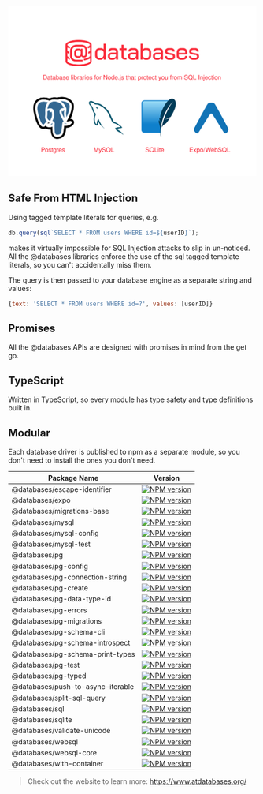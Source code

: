 <div align="center">
  <a href="https://www.atdatabases.org/">
    <img alt="@databases - SQL Libraries for Node.js that protect you from SQL Injection with support for Postgres, MySQL, SQLite and Expo/WebSQL" src="logo/README.svg">
  </a>
</div>

## Safe From HTML Injection

Using tagged template literals for queries, e.g.

```ts
db.query(sql`SELECT * FROM users WHERE id=${userID}`);
```

makes it virtually impossible for SQL Injection attacks to slip in un-noticed. All the @databases libraries enforce the use of the sql tagged template literals, so you can't accidentally miss them.

The query is then passed to your database engine as a separate string and values:

```js
{text: 'SELECT * FROM users WHERE id=?', values: [userID]}
```

## Promises

All the @databases APIs are designed with promises in mind from the get go.

## TypeScript

Written in TypeScript, so every module has type safety and type definitions built in.

## Modular

Each database driver is published to npm as a separate module, so you don't need to install the ones you don't need.

<!-- VERSION_TABLE -->

| Package Name                      | Version                                                                                                                                                               |
| --------------------------------- | --------------------------------------------------------------------------------------------------------------------------------------------------------------------- |
| @databases/escape-identifier      | [![NPM version](https://img.shields.io/npm/v/@databases/escape-identifier?style=for-the-badge)](https://www.npmjs.com/package/@databases/escape-identifier)           |
| @databases/expo                   | [![NPM version](https://img.shields.io/npm/v/@databases/expo?style=for-the-badge)](https://www.npmjs.com/package/@databases/expo)                                     |
| @databases/migrations-base        | [![NPM version](https://img.shields.io/npm/v/@databases/migrations-base?style=for-the-badge)](https://www.npmjs.com/package/@databases/migrations-base)               |
| @databases/mysql                  | [![NPM version](https://img.shields.io/npm/v/@databases/mysql?style=for-the-badge)](https://www.npmjs.com/package/@databases/mysql)                                   |
| @databases/mysql-config           | [![NPM version](https://img.shields.io/npm/v/@databases/mysql-config?style=for-the-badge)](https://www.npmjs.com/package/@databases/mysql-config)                     |
| @databases/mysql-test             | [![NPM version](https://img.shields.io/npm/v/@databases/mysql-test?style=for-the-badge)](https://www.npmjs.com/package/@databases/mysql-test)                         |
| @databases/pg                     | [![NPM version](https://img.shields.io/npm/v/@databases/pg?style=for-the-badge)](https://www.npmjs.com/package/@databases/pg)                                         |
| @databases/pg-config              | [![NPM version](https://img.shields.io/npm/v/@databases/pg-config?style=for-the-badge)](https://www.npmjs.com/package/@databases/pg-config)                           |
| @databases/pg-connection-string   | [![NPM version](https://img.shields.io/npm/v/@databases/pg-connection-string?style=for-the-badge)](https://www.npmjs.com/package/@databases/pg-connection-string)     |
| @databases/pg-create              | [![NPM version](https://img.shields.io/npm/v/@databases/pg-create?style=for-the-badge)](https://www.npmjs.com/package/@databases/pg-create)                           |
| @databases/pg-data-type-id        | [![NPM version](https://img.shields.io/npm/v/@databases/pg-data-type-id?style=for-the-badge)](https://www.npmjs.com/package/@databases/pg-data-type-id)               |
| @databases/pg-errors              | [![NPM version](https://img.shields.io/npm/v/@databases/pg-errors?style=for-the-badge)](https://www.npmjs.com/package/@databases/pg-errors)                           |
| @databases/pg-migrations          | [![NPM version](https://img.shields.io/npm/v/@databases/pg-migrations?style=for-the-badge)](https://www.npmjs.com/package/@databases/pg-migrations)                   |
| @databases/pg-schema-cli          | [![NPM version](https://img.shields.io/npm/v/@databases/pg-schema-cli?style=for-the-badge)](https://www.npmjs.com/package/@databases/pg-schema-cli)                   |
| @databases/pg-schema-introspect   | [![NPM version](https://img.shields.io/npm/v/@databases/pg-schema-introspect?style=for-the-badge)](https://www.npmjs.com/package/@databases/pg-schema-introspect)     |
| @databases/pg-schema-print-types  | [![NPM version](https://img.shields.io/npm/v/@databases/pg-schema-print-types?style=for-the-badge)](https://www.npmjs.com/package/@databases/pg-schema-print-types)   |
| @databases/pg-test                | [![NPM version](https://img.shields.io/npm/v/@databases/pg-test?style=for-the-badge)](https://www.npmjs.com/package/@databases/pg-test)                               |
| @databases/pg-typed               | [![NPM version](https://img.shields.io/npm/v/@databases/pg-typed?style=for-the-badge)](https://www.npmjs.com/package/@databases/pg-typed)                             |
| @databases/push-to-async-iterable | [![NPM version](https://img.shields.io/npm/v/@databases/push-to-async-iterable?style=for-the-badge)](https://www.npmjs.com/package/@databases/push-to-async-iterable) |
| @databases/split-sql-query        | [![NPM version](https://img.shields.io/npm/v/@databases/split-sql-query?style=for-the-badge)](https://www.npmjs.com/package/@databases/split-sql-query)               |
| @databases/sql                    | [![NPM version](https://img.shields.io/npm/v/@databases/sql?style=for-the-badge)](https://www.npmjs.com/package/@databases/sql)                                       |
| @databases/sqlite                 | [![NPM version](https://img.shields.io/npm/v/@databases/sqlite?style=for-the-badge)](https://www.npmjs.com/package/@databases/sqlite)                                 |
| @databases/validate-unicode       | [![NPM version](https://img.shields.io/npm/v/@databases/validate-unicode?style=for-the-badge)](https://www.npmjs.com/package/@databases/validate-unicode)             |
| @databases/websql                 | [![NPM version](https://img.shields.io/npm/v/@databases/websql?style=for-the-badge)](https://www.npmjs.com/package/@databases/websql)                                 |
| @databases/websql-core            | [![NPM version](https://img.shields.io/npm/v/@databases/websql-core?style=for-the-badge)](https://www.npmjs.com/package/@databases/websql-core)                       |
| @databases/with-container         | [![NPM version](https://img.shields.io/npm/v/@databases/with-container?style=for-the-badge)](https://www.npmjs.com/package/@databases/with-container)                 |

<!-- VERSION_TABLE -->

> Check out the website to learn more: https://www.atdatabases.org/
